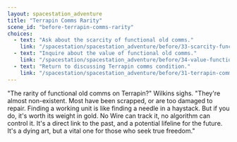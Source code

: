 ```yaml
---
layout: spacestation_adventure
title: "Terrapin Comms Rarity"
scene_id: "before-terrapin-comms-rarity"
choices:
  - text: "Ask about the scarcity of functional old comms."
    link: "/spacestation/spacestation_adventure/before/33-scarcity-functional-comms"
  - text: "Inquire about the value of functional old comms."
    link: "/spacestation/spacestation_adventure/before/34-value-functional-comms"
  - text: "Return to discussing Terrapin comms condition."
    link: "/spacestation/spacestation_adventure/before/31-terrapin-comms-condition"
---
```


"The rarity of functional old comms on Terrapin?" Wilkins sighs. "They're almost non-existent. Most have been scrapped, or are too damaged to repair. Finding a working unit is like finding a needle in a haystack. But if you do, it's worth its weight in gold. No Wire can track it, no algorithm can control it. It's a direct link to the past, and a potential lifeline for the future. It's a dying art, but a vital one for those who seek true freedom."
